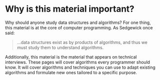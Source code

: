# Why is this material important?

Why should anyone study data structures and algorithms? For one thing, this material is at the core of computer programming. As Sedgewick once said:

> ...data structures exist as by products of algorithms, and thus we must study them to understand algorithms.

Additionally, this material is the material that appears on technical interviews. These pages will cover algorithms every programmer should know. It will cover algorithms and techniques you can use to adapt existing algorithms and formulate new ones tailored to a specific purpose.